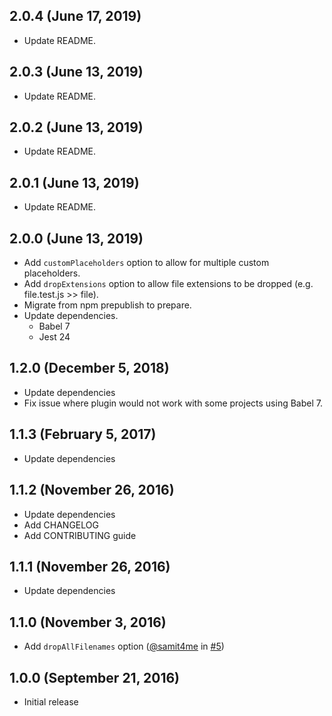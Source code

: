 ## 2.0.4 (June 17, 2019)
- Update README.

## 2.0.3 (June 13, 2019)
- Update README.

## 2.0.2 (June 13, 2019)
- Update README.

## 2.0.1 (June 13, 2019)
- Update README.

## 2.0.0 (June 13, 2019)
- Add `customPlaceholders` option to allow for multiple custom placeholders.
- Add `dropExtensions` option to allow file extensions to be dropped (e.g. file.test.js >> file).
- Migrate from npm prepublish to prepare.
- Update dependencies.
    - Babel 7
    - Jest 24

## 1.2.0 (December 5, 2018)
* Update dependencies
* Fix issue where plugin would not work with some projects using Babel 7.

## 1.1.3 (February 5, 2017)
* Update dependencies

## 1.1.2 (November 26, 2016)
* Update dependencies
* Add CHANGELOG
* Add CONTRIBUTING guide

## 1.1.1 (November 26, 2016)
* Update dependencies

## 1.1.0 (November 3, 2016)
* Add `dropAllFilenames` option ([@samit4me](https://github.com/samit4me) in [#5](https://github.com/samit4me/babel-plugin-filenamespace/pull/5))

## 1.0.0 (September 21, 2016)
* Initial release